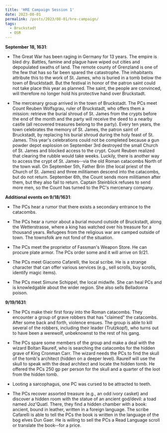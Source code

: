 ```yaml
---
title: 'HRE Campaign Session 1'
date: 2023-08-01
permalink: /posts/2023/08-01/hre-campaign/
tags:
  - Bruckstadt
  - OSR
---
```



**September 18, 1631**: 

- The Great War has been raging in Germany for 13 years. The empire is bled dry. Battles, famine and plague have wiped out cities and depopulated swaths of land. The remote county of Grenzland is one of the few that has so far been spared the catastrophe. The inhabitants attribute this to the work of St. James, who is buried in a tomb below the town of Brucktstadt. But the festival in honor of the patron saint could not take place this year as planned. The saint, the people are convinced, will therefore no longer hold his protective hand over Bruckstadt.

- The mercenary group arrived in the town of Bruckstadt. The PCs meet Count Reuben Wolfsgrau, ruler of Bruckstadt, who offers them a mission: retrieve the burial shroud of St. James from the crypts before the end of the month and the party will receive the deed to a nearby castle (all recovered treasures belong to the party). Every ten years, the town celebrates the memory of St. James, the patron saint of Bruckstadt, by replacing his burial shroud during the holy feast of St. James. This year's celebrations could not be completed because a gun powder depot explosion on September 3rd destroyed the small Church of St. James and blocked access to the crypt. Count Reuben realized that clearing the rubble would take weeks. Luckily, there is another way to access the crypt of St. James--via the old Roman catacombs North of the town wall. On September 5th, Father Brin (the local priest of the Church of St. James) and three militiamen descend into the catacombs, but do not return. September 6th, the Count sends more militiamen after them, but they also fail to return.  Captain Steinblick refuses to send more men, so the Count has turned to the PC's mercenary company.

**Additional events on 9/18/1631**:

- The PCs hear a rumor that there exists a secondary entrance to the catacombs.

- The PCs hear a rumor about a burial mound outside of Bruckstadt, along the Wetterstrasse, where a king has watched over his treasure for a thousand years.
Refugees from the religious war are camped outside of town. The townsfolk are not fond of the situation.

- The PCs meet the proprietor of Fassman's Weapon Store. He can procure plate armor. The PCs order some and it will arrive on 9/21.

- The PCs meet Giacomo Cafarelli, the local scribe. He is a strange character that can offer various services (e.g., sell scrolls, buy scrolls, identify magic items).

- The PCs meet Simune Schippel, the local midwife. She can heal PCs and is knowledgable about the wider region. She also sells Belladonna poison.

**9/19/1631**:

- The PCs make their first foray into the Roman catacombs. They encounter a group of grave robbers that has "claimed" the catacombs. After some back and forth, violence ensues.  The group is able to kill several of the robbers, including their leader (Trutzkopf), who turns out to have been a werewolf, unbeknownst to the rest of his gang.

- The PCs spare some members of the group and make a deal with the wizard Boltan Raureif, who is searching the catacombs for the hidden grave of King Cronman Carr. The wizard needs the PCs to find the skull of the tomb's architect (hidden on a deeper level). Raureif will use the skull to speak with the dead architect and locate the hidden tomb. He offered the PCs 250 gp per person for the skull and a quarter of the loot from the hidden tomb.

- Looting a sarcophagus, one PC was cursed to be attracted to teeth.

- The PCs recover assorted treasure (e.g., an odd ivory casket) and discover a hidden room with the statue of an ancient god/devil: a toad named Joz'Quatl. There, they find a hidden chamber with a book: ancient, bound in leather, written in a foreign language. The scribe Cafarelli is able to tell the PCs the book is written in the language of the bog elves Dun Gaer. He is willing to sell the PCs a Read Language scroll or translate the book--for a price.


